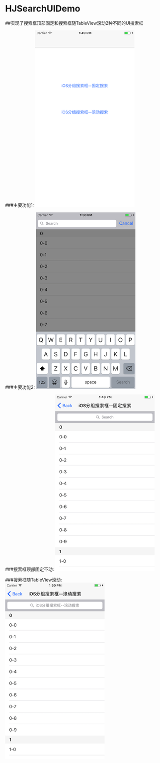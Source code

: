 # HJSearchUIDemo

##实现了搜索框顶部固定和搜索框随TableView滚动2种不同的UI搜索框

###主要功能1:
![Image text](https://raw.githubusercontent.com/coder-zwz/HJSearchUIDemo/master/HJSearchUIDemo/screenshots/1.png)


###主要功能2:
![Image text](https://raw.githubusercontent.com/coder-zwz/HJSearchUIDemo/master/HJSearchUIDemo/screenshots/3.png)


###搜索框顶部固定不动:
![Image text](https://raw.githubusercontent.com/coder-zwz/HJSearchUIDemo/master/HJSearchUIDemo/screenshots/2.png)


###搜索框随TableView滚动:
![Image text](https://raw.githubusercontent.com/coder-zwz/HJSearchUIDemo/master/HJSearchUIDemo/screenshots/4.png)
